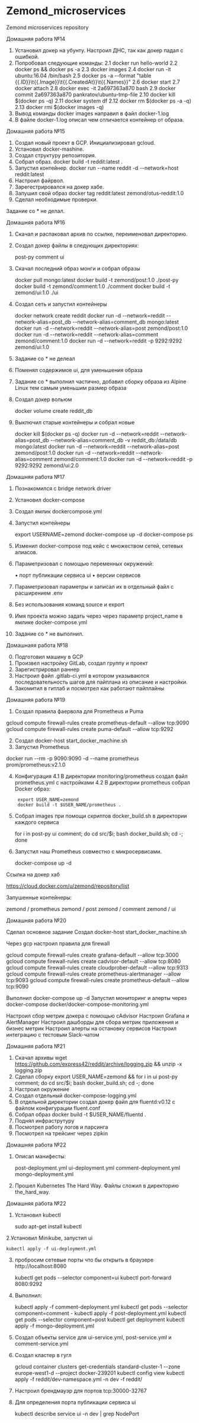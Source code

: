 # Zemond_microservices
Zemond microservices repository

Домашняя работа №14

1. Установил докер на убунту. Настроил ДНС, так как докер падал с ошибкой.
2. Попробовал следующие команды:
	2.1 docker run hello-world
	2.2 docker ps && docker ps -a
	2.3 docker images
	2.4 docker run -it ubuntu:16.04 /bin/bash
	2.5 docker ps -a --format "table {{.ID}}\t{{.Image}}\t{{.CreatedAt}}\t{{.Names}}" 
	2.6 docker start
	2.7 docker attach
	2.8 docker exec -it 2a697363a870 bash
	2.9 docker commit 2a697363a870 pankratov/ubuntu-tmp-file
	2.10 docker kill $(docker ps -q)
	2.11 docker system df
	2.12 docker rm $(docker ps -a -q)
	2.13 docker rmi $(docker images -q)
3. Вывод команды docker images направил в файл docker-1.log
4. В файле docker-1.log описал чем отличается контейнер от образа. 

Домашняя работа №15

1. Создал новый проект в GCP. Инициализировал gcloud.
2. Установил docker-mashine.
3. Создал структуру репозитория.
4. Собрал образ. 
	docker build -t reddit:latest .
5. Запустил контейнер.
	docker run --name reddit -d --network=host reddit:latest
6. Настроил файрвол.
7. Зарегестрировался на докер хабе.
8. Запушил свой образ
	 docker tag reddit:latest zemond/otus-reddit:1.0
9. Сделал необходимые проверки.

Задание со * не делал. 

Домашняя работа №16

1. Скачал и распаковал архив по ссылке, переименовал директорию.
2. Создал докер файлы в следующих директориях:
	
	post-py
	comment
	ui

3. Скачал последний образ монги и собрал образы

	docker pull mongo:latest
	docker build -t zemond/post:1.0 ./post-py
	docker build -t zemond/comment:1.0 ./comment
	docker build -t zemond/ui:1.0 ./ui

4. Создал сеть и запустил контейнеры

	docker network create reddit
	docker run -d --network=reddit --network-alias=post_db --network-alias=comment_db mongo:latest
	docker run -d --network=reddit --network-alias=post zemond/post:1.0
	docker run -d --network=reddit --network-alias=comment zemond/comment:1.0
	docker run -d --network=reddit -p 9292:9292 zemond/ui:1.0

5. Задание со * не делеал
6. Поменял содержимое ui, для уменьшения образа
7. Задание со * выполнил частично, добавил сборку образа из Alpine Linux тем самым уменьшим размер образа
8. Создал докер вольюм

	docker volume create reddit_db

9. Выключил старые контейнеры и собрал новые

	docker kill $(docker ps -q)
	docker run -d --network=reddit --network-alias=post_db --network-alias=comment_db -v reddit_db:/data/db mongo:latest
	docker run -d --network=reddit --network-alias=post zemond/post:1.0
	docker run -d --network=reddit --network-alias=comment zemond/comment:1.0
	docker run -d --network=reddit -p 9292:9292 zemond/ui:2.0

Домашняя работа №17

1. Познакомился с bridge network driver
2. Установил docker-compose
3. Создал ямлик dockercompose.yml
4. Запустил контейнеры

	export USERNAME=zemond
	docker-compose up -d 
	docker-compose ps

5. Изменил docker-compose под кейс с множеством сетей, сетевых алиасов.
6. Параметризовал с помощью переменных окружений:

	• порт публикации сервиса ui
	• версии сервисов

7. Параметризовал параметры и записал их в отдельный файл c расширением .env
8. Без использования команд source и export

9. Имя проекта можно задать через через параметр project_name в ямлике docker-compose.yml
10. Задание со * не выполнил.

Домашнаяя работа №18

0. Подготовил машину в GCP
1. Произвел настройку GitLab, создал группу и проект
2. Зарегистрировал раннер
3. Настроил файл .gitlab-ci.yml в котором указываются последовательность шагов для пайплана из описание и настройки.
4. Закомитил в гитлаб и посмотрел как работают пайплайны

Домашняя работа №19

1. Создал правила фаервола для Prometheus и Puma

gcloud compute firewall-rules create prometheus-default --allow tcp:9090
gcloud compute firewall-rules create puma-default --allow tcp:9292

2. Создал docker-host start_docker_machine.sh
3. Запустил Prometheus

docker run --rm -p 9090:9090 -d --name prometheus prom/prometheus:v2.1.0

4. Конфигурация
	4.1 В директории monitoring/prometheus создал файл prometheus.yml c настройками
	4.2 В директории prometheus собрал Docker образ:

		export USER_NAME=zemond
		docker build -t $USER_NAME/prometheus .

5. Собрал images при помощи скриптов docker_build.sh в директории каждого сервиса

	for i in post-py ui comment; do cd src/$i; bash docker_build.sh; cd -; done

6. Запустил наш Prometheus совместно с микросервисами. 

	docker-compose up -d

Ссылка на докер хаб

https://cloud.docker.com/u/zemond/repository/list

Запушенные контейнеры:

zemond / prometheus
zemond / post
zemond / comment
zemond / ui

Домашняя работа №20

Сделал основное задание
Создал docker-host start_docker_machine.sh

Через gcp настроил правила для firewall

gcloud compute firewall-rules create grafana-default --allow tcp:3000
gcloud compute firewall-rules create cadvisor-default --allow tcp:8080
gcloud compute firewall-rules create cloudprober-default --allow tcp:9313
gcloud compute firewall-rules create prometheus-alertmanager --allow tcp:9093
gcloud compute firewall-rules create prometheus-default --allow tcp:9090

Выполнил docker-compose up -d 
Запустил мониторинг и алерты через docker-compose docker/docker-compose-monitoring.yml

Настроил сбор метрик докера с помощью cAdvisor
Настроил  Grafana и AlertManager
Настроил дашборды для сбора метрик приложения и бизнес метрик
Настроил алерты на остановку сервисов
Настроил интеграцию с тестовым Slack-чатом 

Домашняя работа №21

1. Скачал архивы
	wget https://github.com/express42/reddit/archive/logging.zip && unzip -x logging.zip
2. Сделал сборку
	export USER_NAME=zemond && for i in ui post-py comment; do cd src/$i; bash docker_build.sh; cd -; done
3. Настроил окружение 
4. Создал отдельный docker-compose-logging.yml
5. В отдельной директории создал докер файл для fluentd:v0.12 с файлом конфигурации fluent.conf
6. Собрал образ
	docker build -t $USER_NAME/fluentd .
7. Поднял инфраструтуру 
8. Посмотрел работу логов и парсинга
9. Посмотрел на трейсинг через zipkin

Домашняя работа №22

1. Описал манифесты:

	post-deployment.yml
	ui-deployment.yml
	comment-deployment.yml
	mongo-deployment.yml

2. Прошел Kubernetes The Hard Way. Файлы сложил в директорию the_hard_way.

Домашняя работа №22

1. Установил kubectl 
	
	sudo apt-get install kubectl

2.Установил Minikube, запустил ui

	kubectl apply -f ui-deployment.yml

3. пробросим сетевые порты что бы открыть в браузере http://localhost:8080

	kubectl get pods --selector component=ui
	kubectl port-forward <pod-name> 8080:9292

4. Выполнил:

	kubectl apply -f comment-deployment.yml kubectl get pods --selector component=comment -
	kubectl apply -f post-deployment.yml kubectl get pods --selector component=post kubectl get deployment
	kubectl apply -f mongo-deployment.yml

5. Создал объекты service для ui-service.yml, post-service.yml и comment-service.yml

6. Создал кластер в гугл

	gcloud container clusters get-credentials standard-cluster-1 --zone europe-west1-d --project docker-239201
	kubectl config view 
	kubectl apply -f reddit/dev-namespace.yml -n dev -f reddit/ 

7. Настроил брендмауэр для портов tcp:30000-32767

8. Для определения порта публикации сервиса ui

	kubectl describe service ui -n dev | grep NodePort

